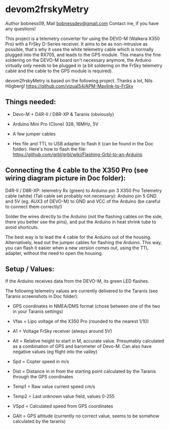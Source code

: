 # devom2frskyMetry

Author bobness09, Mail bobnessdev@gmail.com
Contact me, if you have any questions!

This project is a telemetry converter for using the DEVO-M (Walkera X350 Pro) with a FrSky D-Series receiver.
It aims to be as non-intrusive as possible, that's why it uses the white telemetry cable which is normally plugged into the RX705, and leads to the GPS module.
This means the fine soldering on the DEVO-M board isn't necessary anymore, the Arduino virtually only needs to be plugged in
(a bit soldering on the FrSky telemetry cable and the cable to the GPS module is required).

devom2frskyMetry is based on the following project. Thanks a lot, Nils Högberg!
https://github.com/vizual54/APM-Mavlink-to-FrSky

Things needed:
--------------
* Devo-M + D4R-II / D8R-XP & Taranis (obviously)

* Arduino Mini Pro (Clone) 328, 16MHz, 5V
* A few jumper cables
* Hex file and TTL to USB adapter to flash it (can be found in the Doc folder). Here's how to flash the file: https://github.com/grbl/grbl/wiki/Flashing-Grbl-to-an-Arduino

Connecting the 4 cable to the X350 Pro (see wiring diagram picture in Doc folder):
--------------------------------------------------------------------
D4R-II / D8R-XP: telemetry Rx (green) to Arduino pin 3
X350 Pro Telemetry cable (white) (Tali cable set probably not necessary): Arduino pin 5
GND and 5V (eg. AUX3 of DEVO-M) to GND and VCC of the Arduino (be careful to connect them correctly!)

Solder the wires directly to the Arduino (not the flashing cables on the side, there you better use the pins), and put the Arduino in heat shrink tube to avoid shortcuts.

The best way is to lead the 4 cable for the Arduino out of the housing. 
Alternatively, lead out the jumper cables for flashing the Arduino.
This way, you can flash it easier when a new version comes out, using the TTL adapter, without the need to open the housing.


Setup / Values:
---------------

If the Arduino receives data from the DEVO-M, its green LED flashes.

The following telemetry values ​​are currently delivered to the Taranis (see Taranis screenshots in Doc folder):

* GPS coordinates in NMEA/DMS format (chose between one of the two in your Taranis settings)
* Vfas = Lipo voltage of the X350 Pro (rounded to the nearest 1/10)
* A1 = Voltage FrSky receiver (always around 5V)
* Alt = Relative height to start in M, accurate value. Presumably calculated as a combination of GPS and barometer of Devo-M. Can also have negative values ​​(eg flight into the valley)
* Spd = Copter speed in m/s

* Dist = Distance in m from the starting point calculated by the Taranis through the GPS coordinates
* Temp1 = Raw value current speed cm/s
* Temp2 = Last unknown value field, values 0-255

* VSpd = Calculated speed from GPS coordinates
* GAlt = GPS altitude (currently no correct value, seems to be somehow calculated by the taranis)
